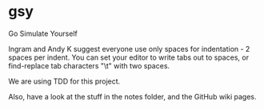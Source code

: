 # gsy
Go Simulate Yourself

Ingram and Andy K suggest everyone use only spaces for indentation - 2 spaces per indent. You can set your editor to write tabs out to spaces, or find-replace tab characters "\t"  with two spaces.

We are using TDD for this project.

Also, have a look at the stuff in the notes folder, and the GitHub wiki pages.
